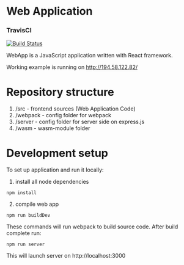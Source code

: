 # Web Application

### TravisCI
[![Build Status](https://travis-ci.org/caesai/WebApp.svg?branch=master)](https://github.com/caesai/WebApp/)

WebApp is a JavaScript application written with React framework.

Working example is running on http://194.58.122.82/

# Repository structure
1. /src - frontend sources (Web Application Code)
2. /webpack - config folder for webpack
3. /server - config folder for server side on express.js
4. /wasm - wasm-module folder

# Development setup
To set up application and run it locally:

1. install all node dependencies
```
npm install
```
2. compile web app
```
npm run buildDev
```
These commands will run webpack to build source code. After build complete run:

```
npm run server
```
This will launch server on http://localhost:3000
